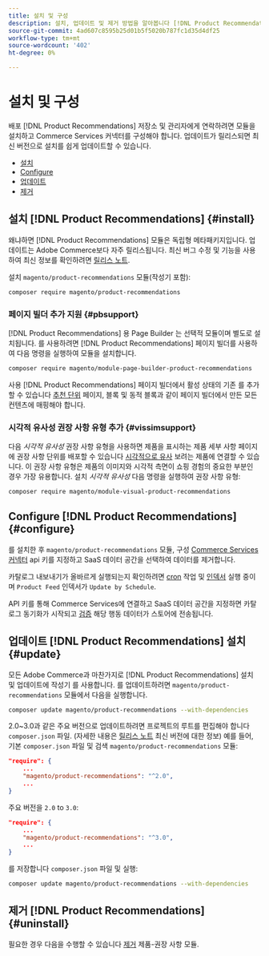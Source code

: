```yaml
---
title: 설치 및 구성
description: 설치, 업데이트 및 제거 방법을 알아봅니다 [!DNL Product Recommendations].
source-git-commit: 4ad607c8595b25d01b5f5020b787fc1d35d4df25
workflow-type: tm+mt
source-wordcount: '402'
ht-degree: 0%

---
```


# 설치 및 구성

배포 [!DNL Product Recommendations] 저장소 및 관리자에게 연락하려면 모듈을 설치하고 Commerce Services 커넥터를 구성해야 합니다. 업데이트가 릴리스되면 최신 버전으로 설치를 쉽게 업데이트할 수 있습니다.

- [설치](#install)
- [Configure](#configure)
- [업데이트](#update)
- [제거](#uninstall)

## 설치 [!DNL Product Recommendations] {#install}

왜냐하면 [!DNL Product Recommendations] 모듈은 독립형 메타패키지입니다. 업데이트는 Adobe Commerce보다 자주 릴리스됩니다. 최신 버그 수정 및 기능을 사용하여 최신 정보를 확인하려면 [릴리스 노트](release-notes.md).

설치 `magento/product-recommendations` 모듈(작성기 포함):

```bash
composer require magento/product-recommendations
```

### 페이지 빌더 추가 지원 {#pbsupport}

[!DNL Product Recommendations] 용 Page Builder 는 선택적 모듈이며 별도로 설치됩니다. 를 사용하려면 [!DNL Product Recommendations] 페이지 빌더를 사용하여 다음 명령을 실행하여 모듈을 설치합니다.

```bash
composer require magento/module-page-builder-product-recommendations
```

사용 [!DNL Product Recommendations] 페이지 빌더에서 활성 상태의 기존 를 추가할 수 있습니다 [추천 단위](https://docs.magento.com/user-guide/cms/page-builder-add-recommendations.html) 페이지, 블록 및 동적 블록과 같이 페이지 빌더에서 만든 모든 컨텐츠에 매핑해야 합니다.

### 시각적 유사성 권장 사항 유형 추가 {#vissimsupport}

다음 _시각적 유사성_ 권장 사항 유형을 사용하면 제품을 표시하는 제품 세부 사항 페이지에 권장 사항 단위를 배포할 수 있습니다 [시각적으로 유사](type.md#visualsim) 보려는 제품에 연결할 수 있습니다. 이 권장 사항 유형은 제품의 이미지와 시각적 측면이 쇼핑 경험의 중요한 부분인 경우 가장 유용합니다. 설치 _시각적 유사성_ 다음 명령을 실행하여 권장 사항 유형:

```bash
composer require magento/module-visual-product-recommendations
```

## Configure [!DNL Product Recommendations] {#configure}

를 설치한 후 `magento/product-recommendations` 모듈, 구성 [Commerce Services 커넥터](https://docs.magento.com/user-guide/configuration/services/saas.html) api 키를 지정하고 SaaS 데이터 공간을 선택하여 데이터를 제거합니다.

카탈로그 내보내기가 올바르게 실행되는지 확인하려면 [cron](https://devdocs.magento.com/guides/v2.4/config-guide/cli/config-cli-subcommands-cron.html) 작업 및 [인덱서](https://devdocs.magento.com/guides/v2.4/config-guide/cli/config-cli-subcommands-index.html) 실행 중이며 `Product Feed` 인덱서가 `Update by Schedule`.

API 키를 통해 Commerce Services에 연결하고 SaaS 데이터 공간을 지정하면 카탈로그 동기화가 시작되고 [검증](verify.md) 해당 행동 데이터가 스토어에 전송됩니다.

## 업데이트 [!DNL Product Recommendations] 설치 {#update}

모든 Adobe Commerce과 마찬가지로 [!DNL Product Recommendations] 설치 및 업데이트에 작성기 를 사용합니다. 를 업데이트하려면 `magento/product-recommendations` 모듈에서 다음을 실행합니다.

```bash
composer update magento/product-recommendations --with-dependencies
```

2.0~3.0과 같은 주요 버전으로 업데이트하려면 프로젝트의 루트를 편집해야 합니다 `composer.json` 파일. (자세한 내용은 [릴리스 노트](release-notes.md) 최신 버전에 대한 정보) 예를 들어, 기본 `composer.json` 파일 및 검색 `magento/product-recommendations` 모듈:

```json
"require": {
    ...
    "magento/product-recommendations": "^2.0",
    ...
}
```

주요 버전을 `2.0` to `3.0`:

```json
"require": {
    ...
    "magento/product-recommendations": "^3.0",
    ...
}
```

를 저장합니다 `composer.json` 파일 및 실행:

```bash
composer update magento/product-recommendations --with-dependencies
```

## 제거 [!DNL Product Recommendations] {#uninstall}

필요한 경우 다음을 수행할 수 있습니다 [제거](https://devdocs.magento.com/guides/v2.4/install-gde/install/cli/install-cli-uninstall-mods.html) 제품-권장 사항 모듈.
